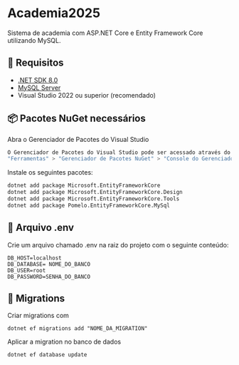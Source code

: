 ﻿# Academia2025

Sistema de academia com ASP.NET Core e Entity Framework Core utilizando MySQL.

## 🔧 Requisitos

- [.NET SDK 8.0](https://dotnet.microsoft.com/en-us/download)
- [MySQL Server](https://dev.mysql.com/downloads/mysql/)
- Visual Studio 2022 ou superior (recomendado)

## 📦 Pacotes NuGet necessários

Abra o Gerenciador de Pacotes do Visual Studio 

```bash
O Gerenciador de Pacotes do Visual Studio pode ser acessado através do menu 
"Ferramentas" > "Gerenciador de Pacotes NuGet" > "Console do Gerenciador de Pacotes".
```


Instale os seguintes pacotes:

```bash
dotnet add package Microsoft.EntityFrameworkCore
dotnet add package Microsoft.EntityFrameworkCore.Design
dotnet add package Microsoft.EntityFrameworkCore.Tools
dotnet add package Pomelo.EntityFrameworkCore.MySql
```

## 🔐 Arquivo .env

Crie um arquivo chamado .env na raiz do projeto com o seguinte conteúdo:

```
DB_HOST=localhost
DB_DATABASE= NOME_DO_BANCO
DB_USER=root
DB_PASSWORD=SENHA_DO_BANCO
```

## 🧬 Migrations

Criar migrations com 

```
dotnet ef migrations add "NOME_DA_MIGRATION"
```

Aplicar a migration no banco de dados

```
dotnet ef database update
```
